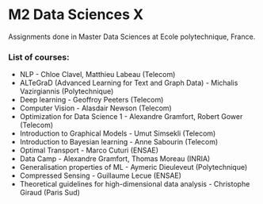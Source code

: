 # M2 Data Sciences X
 Assignments done in Master Data Sciences at Ecole polytechnique, France.
 
### List of courses:
- NLP - Chloe Clavel, Matthieu Labeau (Telecom)
- ALTeGraD (Advanced Learning for Text and Graph Data) - Michalis Vazirgiannis (Polytechnique)
- Deep learning - Geoffroy Peeters (Telecom)
- Computer Vision - Alasdair Newson (Telecom)
- Optimization for Data Science 1 - Alexandre Gramfort, Robert Gower (Telecom)
- Introduction to Graphical Models - Umut Simsekli (Telecom)
- Introduction to Bayesian learning - Anne Sabourin (Telecom)
- Optimal Transport - Marco Cuturi (ENSAE)
- Data Camp - Alexandre Gramfort, Thomas Moreau (INRIA)
- Generalisation properties of ML - Aymeric Dieuleveut (Polytechnique)
- Compressed Sensing - Guillaume Lecue (ENSAE)
- Theoretical guidelines for high-dimensional data analysis - Christophe Giraud (Paris Sud)
